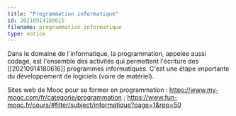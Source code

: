 ```yaml
---
title: "Programmation informatique"
id: 20210914180615
filename: programmation_informatique
type: notice
---
```


Dans le domaine de l'informatique, la programmation, appelée aussi codage, est l'ensemble des activités qui permettent l'écriture des [[20210914180616]] programmes informatiques. C'est une étape importante du développement de logiciels (voire de matériel).

Sites web de Mooc pour se former en programmation : 
<https://www.my-mooc.com/fr/categorie/programmation> ;
 <https://www.fun-mooc.fr/cours/#filter/subject/informatique?page=1&rpp=50>

